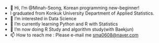 - 👋 Hi, I’m @Minah-Seong, Korean programming new-beginner!
-   I graduated from Konkuk University Department of Applied Statistics.
- 👀 I’m interested in Data Science
- 🌱 I’m currently learning Python and R with Statistics
- 💞️ I’m now doing R Study and algorithm study(with Baekjun) 
- 📫 How to reach me : Please e-mail me <sma0608@naver.com>

<!---
Minah-Seong/Minah-Seong is a ✨ special ✨ repository because its `README.md` (this file) appears on your GitHub profile.
You can click the Preview link to take a look at your changes.
--->
